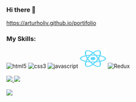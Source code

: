 ### Hi there 👋
https://arturholiv.github.io/portifolio


 ### My Skills: 
<div align="left" > 
<img alt="html5" height="50" width="70" src="https://cdn.jsdelivr.net/gh/devicons/devicon/icons/html5/html5-plain-wordmark.svg" style="max-width:100%;">
<img alt="css3" height="50" width="70" src="https://cdn.jsdelivr.net/gh/devicons/devicon/icons/css3/css3-plain-wordmark.svg" style="max-width:100%;">
<img alt="javascript" height="50" width="70" src="https://cdn.jsdelivr.net/gh/devicons/devicon/icons/javascript/javascript-plain.svg" style="maxwidth:100%;">
<img alt="react" height="50" width="70" src="https://raw.githubusercontent.com/devicons/devicon/master/icons/react/react-original.svg">
<img alt="Redux" height="50" width="70"src="https://cdn.jsdelivr.net/gh/devicons/devicon/icons/redux/redux-original.svg" />
</div><br />

 <div>
  <a href="https://github.com/arturholiv">
  <img height="152em" src="https://github-readme-stats.vercel.app/api?username=arturholiv&show_icons=true&hide_border=true&count_private=true&theme=tokyonight"/>
  <img height="152em" src="https://github-readme-stats.vercel.app/api/top-langs/?username=arturholiv&langs_count=10&count_private=true&hide_border=true&theme=tokyonight&layout=compact"/>
<div>
<br />
 <a href="https://www.linkedin.com/in/arturholiv/" target="_blank"><img src="https://img.shields.io/badge/-LinkedIn-%230077B5?style=for-the-badge&logo=linkedin&logoColor=white" target="_blank"></a> 
